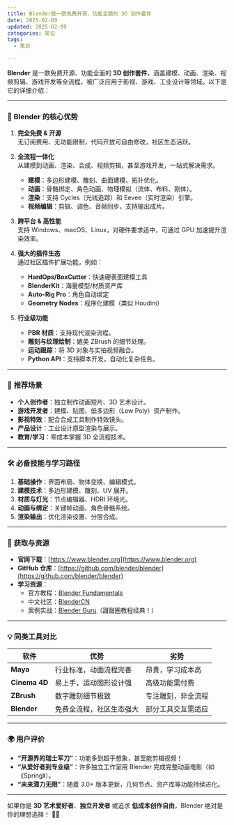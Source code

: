 ```yaml
---
title: Blender是一款免费开源、功能全面的 3D 创作套件
date: 2025-02-09
updated: 2025-02-09
categories: 笔记
tags:
  - 笔记

---
```


**Blender** 是一款免费开源、功能全面的 **3D 创作套件**，涵盖建模、动画、渲染、视频剪辑、游戏开发等全流程，被广泛应用于影视、游戏、工业设计等领域。以下是它的详细介绍：

---

### 📌 **Blender 的核心优势**

1. **完全免费 & 开源**  
   无订阅费用、无功能限制，代码开放可自由修改，社区生态活跃。

2. **全流程一体化**  
   从建模到动画、渲染、合成、视频剪辑，甚至游戏开发，一站式解决需求。  
   
   - **建模**：多边形建模、雕刻、曲面建模、拓扑优化。  
   - **动画**：骨骼绑定、角色动画、物理模拟（流体、布料、刚体）。  
   - **渲染**：支持 Cycles（光线追踪）和 Eevee（实时渲染）引擎。  
   - **视频编辑**：剪辑、调色、音频同步，支持输出成片。

3. **跨平台 & 高性能**  
   支持 Windows、macOS、Linux，对硬件要求适中，可通过 GPU 加速提升渲染效率。

4. **强大的插件生态**  
   通过社区插件扩展功能，例如：  
   
   - **HardOps/BoxCutter**：快速硬表面建模工具  
   - **BlenderKit**：海量模型/材质资产库  
   - **Auto-Rig Pro**：角色自动绑定  
   - **Geometry Nodes**：程序化建模（类似 Houdini）

5. **行业级功能**  
   
   - **PBR 材质**：支持现代渲染流程。  
   - **雕刻与纹理绘制**：媲美 ZBrush 的细节处理。  
   - **运动跟踪**：将 3D 对象与实拍视频融合。  
   - **Python API**：支持脚本开发，自动化复杂任务。

---

### 🌟 **推荐场景**

- **个人创作者**：独立制作动画短片、3D 艺术设计。  
- **游戏开发者**：建模、贴图、低多边形（Low Poly）资产制作。  
- **影视特效**：配合合成工具制作特效镜头。  
- **产品设计**：工业设计原型渲染与展示。  
- **教育/学习**：零成本掌握 3D 全流程技术。

---

### 🛠️ **必备技能与学习路径**

1. **基础操作**：界面布局、物体变换、编辑模式。  
2. **建模技术**：多边形建模、雕刻、UV 展开。  
3. **材质与灯光**：节点编辑器、HDRI 环境光。  
4. **动画与绑定**：关键帧动画、角色骨骼系统。  
5. **渲染输出**：优化渲染设置、分层合成。

---

### 🔗 **获取与资源**

- **官网下载**：[https://www.blender.org](https://www.blender.org)  
- **GitHub 仓库**：[https://github.com/blender/blender](https://github.com/blender/blender)  
- **学习资源**：  
  - 官方教程：[Blender Fundamentals](https://www.youtube.com/@blender)  
  - 中文社区：[BlenderCN](https://www.blendercn.org/)  
  - 案例实战：[Blender Guru](https://www.youtube.com/@blenderguru)（甜甜圈教程经典！）

---

### 💡 **同类工具对比**

| 软件            | 优势           | 劣势        |
| ------------- | ------------ | --------- |
| **Maya**      | 行业标准，动画流程完善  | 昂贵，学习成本高  |
| **Cinema 4D** | 易上手，运动图形设计强  | 高级功能需付费   |
| **ZBrush**    | 数字雕刻细节极致     | 专注雕刻，非全流程 |
| **Blender**   | 免费全流程，社区生态强大 | 部分工具交互需适应 |

---

### 🌍 **用户评价**

- **“开源界的瑞士军刀”**：功能多到超乎想象，甚至能剪辑视频！  
- **“从爱好者到专业级”**：许多独立工作室用 Blender 完成完整动画电影（如《Spring》）。  
- **“未来潜力无限”**：随着 3.0+ 版本更新，几何节点、资产库等功能持续进化。

---

如果你是 **3D 艺术爱好者**、**独立开发者** 或追求 **低成本创作自由**，Blender 绝对是你的理想选择！ 🎨✨
